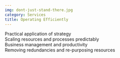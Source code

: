```yaml
---
img: dont-just-stand-there.jpg
category: Services
title: Operating Efficiently
---
```


Practical application of strategy
<br>
Scaling resources and processes predictably
<br>
Business management and productivity
<br>
Removing redundancies and re-purposing resources

